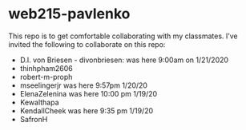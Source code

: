 # web215-pavlenko
This repo is to get comfortable collaborating with my classmates.
I’ve invited the following to collaborate on this repo:
- D.I. von Briesen - divonbriesen: was here 9:00am on 1/21/2020
- thinhpham2606
- robert-m-proph
- mseelingerjr was here 9:57pm 1/20/20
- ElenaZelenina was here 10:00 pm 1/19/20
- Kewalthapa
- KendallCheek was here 9:35 pm 1/19/20
- SafronH
